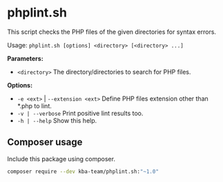 # phplint.sh

This script checks the PHP files of the given directories for syntax errors.

Usage: `phplint.sh [options] <directory> [<directory> ...]`

**Parameters:**
* `<directory>`  The directory/directories to search for PHP files.

**Options:**
* `-e <ext>` | `--extension <ext>`  Define PHP files extension other than *.php to lint.
* `-v | --verbose` Print positive lint results too.
* `-h | --help` Show this help.

## Composer usage

Include this package using composer.

```bash
composer require --dev kba-team/phplint.sh:"~1.0"
```
